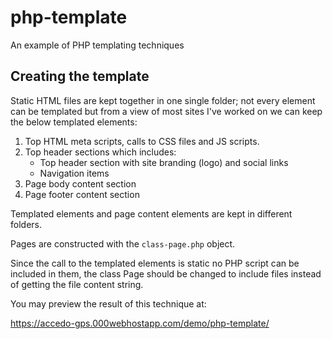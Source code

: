 # php-template
An example of PHP templating techniques

## Creating the template

Static HTML files are kept together in one single folder; not every element can be templated but from a view of most sites I've worked on we can keep the below templated elements:

1. Top HTML meta scripts, calls to CSS files and JS scripts.
2. Top header sections which includes:
    - Top header section with site branding (logo) and social links
    - Navigation items
3. Page body content section
4. Page footer content section

Templated elements and page content elements are kept in different folders.

Pages are constructed with the <code>class-page.php</code> object.

Since the call to the templated elements is static no PHP script can be included in them, the class Page should be changed to include files instead of getting the file content string.

You may preview the result of this technique at:

https://accedo-gps.000webhostapp.com/demo/php-template/